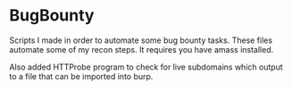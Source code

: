 # BugBounty
Scripts I made in order to automate some bug bounty tasks. These files automate some of my recon steps. It requires you have amass installed. 

Also added HTTProbe program to check for live subdomains which output to a file that can be imported into burp.